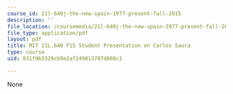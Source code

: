 ```yaml
---
course_id: 21l-640j-the-new-spain-1977-present-fall-2015
description: ''
file_location: /coursemedia/21l-640j-the-new-spain-1977-present-fall-2015/831f9b3329cb9e2af249013787d808c1_MIT21L_640JF15_CineSaura.pdf
file_type: application/pdf
layout: pdf
title: MIT 21L.640 F15 Student Presentation on Carlos Saura
type: course
uid: 831f9b3329cb9e2af249013787d808c1

---
```

None
